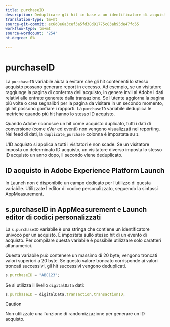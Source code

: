 ```yaml
---
title: purchaseID
description: Deduplicare gli hit in base a un identificatore di acquisto univoco.
translation-type: tm+mt
source-git-commit: ec6d8e6a3cef3a5fd38d91775c83ab95de47fd55
workflow-type: tm+mt
source-wordcount: '254'
ht-degree: 0%

---
```



# purchaseID

La `purchaseID` variabile aiuta a evitare che gli hit contenenti lo stesso acquisto possano generare report in eccesso. Ad esempio, se un visitatore raggiunge la pagina di conferma dell&#39;acquisto, in genere invii al Adobe  i dati relativi alle entrate generate dalla transazione. Se l’utente aggiorna la pagina più volte o crea segnalibri per la pagina da visitare in un secondo momento, gli hit possono gonfiare i rapporti. La `purchaseID` variabile deduplica le metriche quando più hit hanno lo stesso ID acquisto.

Quando  Adobe riconosce un hit come acquisto duplicato, tutti i dati di conversione (come eVar ed eventi) non vengono visualizzati nel reporting. Nei feed di dati, la `duplicate_purchase` colonna è impostata su `1`.

L&#39;ID acquisto si applica a tutti i visitatori e non scade. Se un visitatore imposta un determinato ID acquisto, un visitatore diverso imposta lo stesso ID acquisto un anno dopo, il secondo viene deduplicato.

## ID acquisto in  Adobe Experience Platform Launch

In Launch non è disponibile un campo dedicato per l’utilizzo di questa variabile. Utilizzate l&#39;editor di codice personalizzato, seguendo la sintassi AppMeasurement.

## s.purchaseID in AppMeasurement e Launch editor di codici personalizzati

La `s.purchaseID` variabile è una stringa che contiene un identificatore univoco per un acquisto. È impostata sullo stesso hit di un evento di acquisto. Per compilare questa variabile è possibile utilizzare solo caratteri alfanumerici.

Questa variabile può contenere un massimo di 20 byte; vengono troncati valori superiori a 20 byte. Se questo valore troncato corrisponde ai valori troncati successivi, gli hit successivi vengono deduplicati.

```js
s.purchaseID = "ABC123";
```

Se si utilizza il livello `digitalData` [](../../prepare/data-layer.md)dati:

```js
s.purchaseID = digitalData.transaction.transactionID;
```

>[!CAUTION]
>
>Non utilizzate una funzione di randomizzazione per generare un ID acquisto.